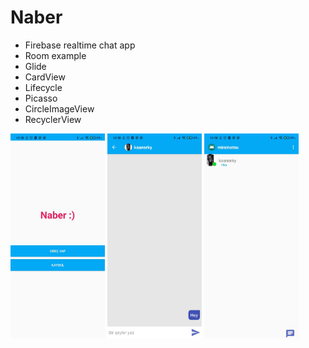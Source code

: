# Naber
* Firebase realtime chat app
* Room example
* Glide
* CardView
* Lifecycle
* Picasso
* CircleImageView
* RecyclerView


<div>
<img src="https://github.com/kkaansrky/naber/blob/master/screenshots/main.jpeg" width="30%" height="30%">
<img src="https://github.com/kkaansrky/naber/blob/master/screenshots/chat.jpeg"width="30%" height="30%">
<img src="https://github.com/kkaansrky/naber/blob/master/screenshots/chatlist.jpeg"width="30%" height="30%">
</div>

